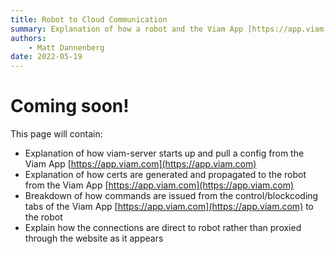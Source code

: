 ```yaml
---
title: Robot to Cloud Communication
summary: Explanation of how a robot and the Viam App [https://app.viam.com](https://app.viam.com) interact.
authors:
    - Matt Dannenberg
date: 2022-05-19
---
```

# Coming soon!
This page will contain:

- Explanation of how viam-server starts up and pull a config from the Viam App [https://app.viam.com](https://app.viam.com)
- Explanation of how certs are generated and propagated to the robot from the Viam App [https://app.viam.com](https://app.viam.com)
- Breakdown of how commands are issued from the control/blockcoding tabs of the Viam App [https://app.viam.com](https://app.viam.com) to the robot
- Explain how the connections are direct to robot rather than proxied through the website as it appears
